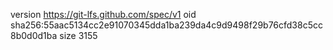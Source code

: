 version https://git-lfs.github.com/spec/v1
oid sha256:55aac5134cc2e91070345dda1ba239da4c9d9498f29b76cfd38c5cc8b0d0d1ba
size 3155
